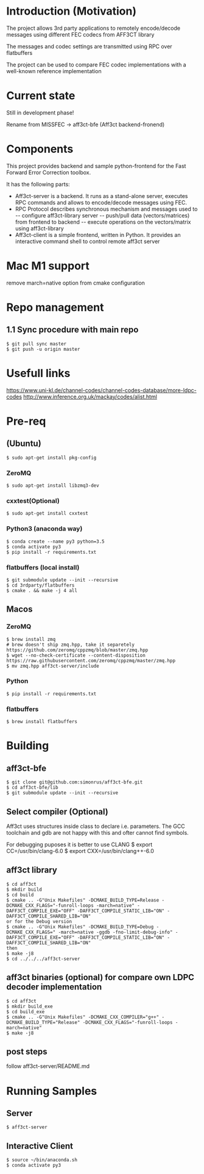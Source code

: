 # Introduction (Motivation)
The project allows 3rd party applications to remotely encode/decode messages using different FEC codecs from AFF3CT library

The messages and codec settings are transmitted using RPC over flatbuffers

The project can be used to compare FEC codec implementations with a well-known reference implementation

# Current state
Still in development phase!

Rename from MISSFEC -> aff3ct-bfe (Aff3ct backend-fronend)

# Components
This project provides backend and sample python-frontend for the Fast Forward Error Correction toolbox.

It has the following parts:
- Aff3ct-server is a backend. It runs as a stand-alone server, executes RPC commands and allows to encode/decode messages using FEC.
- RPC Protocol describes synchronous mechanism and messages used to
    -- configure aff3ct-library server
    -- push/pull data (vectors/matrices) from frontend to backend
    -- execute operations on the vectors/matrix using aff3ct-library
- Aff3ct-client is a simple frontend, written in Python. It provides an interactive command shell to control remote aff3ct server

# Mac M1 support

remove march=native option from cmake configuration


# Repo management
## 1.1 Sync procedure with main repo

	$ git pull sync master
	$ git push -u origin master

# Usefull links
https://www.uni-kl.de/channel-codes/channel-codes-database/more-ldpc-codes
http://www.inference.org.uk/mackay/codes/alist.html

# Pre-req
## (Ubuntu)
	$ sudo apt-get install pkg-config
### ZeroMQ
	$ sudo apt-get install libzmq3-dev
### cxxtest(Optional)
    $ sudo apt-get install cxxtest
### Python3 (anaconda way)
	$ conda create --name py3 python=3.5
	$ conda activate py3
    $ pip install -r requirements.txt

### flatbuffers (local install)
	$ git submodule update --init --recursive
    $ cd 3rdparty/flatbuffers
    $ cmake . && make -j 4 all

## Macos
### ZeroMQ
    $ brew install zmq
    # brew doesn't ship zmq.hpp, take it separetely https://github.com/zeromq/cppzmq/blob/master/zmq.hpp
    $ wget --no-check-certificate --content-disposition https://raw.githubusercontent.com/zeromq/cppzmq/master/zmq.hpp
    $ mv zmq.hpp aff3ct-server/include

### Python
    $ pip install -r requirements.txt
### flatbuffers
    $ brew install flatbuffers


# Building
## aff3ct-bfe
	$ git clone git@github.com:simonrus/aff3ct-bfe.git
	$ cd aff3ct-bfe/lib
	$ git submodule update --init --recursive
## Select compiler (Optional)
Aff3ct uses structures inside class to declare i.e. parameters. The GCC toolchain and gdb are not happy with this and ofter cannot find symbols.

For debugging puposes it is better to use CLANG
    $ export CC=/usr/bin/clang-6.0
    $ export CXX=/usr/bin/clang++-6.0
## aff3ct library
	$ cd aff3ct
	$ mkdir build
	$ cd build
	$ cmake .. -G"Unix Makefiles" -DCMAKE_BUILD_TYPE=Release -DCMAKE_CXX_FLAGS="-funroll-loops -march=native" -DAFF3CT_COMPILE_EXE="OFF" -DAFF3CT_COMPILE_STATIC_LIB="ON" -DAFF3CT_COMPILE_SHARED_LIB="ON"
	or for the Debug version
	$ cmake .. -G"Unix Makefiles" -DCMAKE_BUILD_TYPE=Debug -DCMAKE_CXX_FLAGS=" -march=native -ggdb -fno-limit-debug-info" -DAFF3CT_COMPILE_EXE="OFF" -DAFF3CT_COMPILE_STATIC_LIB="ON" -DAFF3CT_COMPILE_SHARED_LIB="ON"
	then
	$ make -j8
	$ cd ../../../aff3ct-server

## aff3ct binaries (optional) for compare own LDPC decoder implementation
	$ cd aff3ct
	$ mkdir build_exe
	$ cd build_exe
    $ cmake .. -G"Unix Makefiles" -DCMAKE_CXX_COMPILER="g++" -DCMAKE_BUILD_TYPE="Release" -DCMAKE_CXX_FLAGS="-funroll-loops -march=native"
    $ make -j8

## post steps
follow aff3ct-server/README.md

# Running Samples
## Server
	$ aff3ct-server
## Interactive Client
	$ source ~/bin/anaconda.sh
	$ conda activate py3
